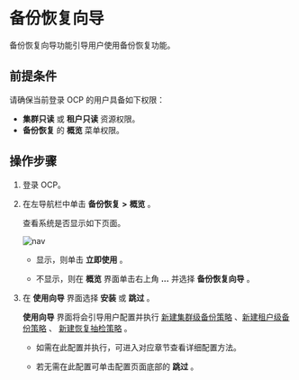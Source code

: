 # 备份恢复向导

备份恢复向导功能引导用户使用备份恢复功能。

## 前提条件

请确保当前登录 OCP 的用户具备如下权限：

* **集群只读** 或 **租户只读** 资源权限。
* **备份恢复** 的 **概览** 菜单权限。

## 操作步骤

1. 登录 OCP。

2. 在左导航栏中单击 **备份恢复** **\>** **概览** 。

   查看系统是否显示如下页面。

   ![nav](https://obbusiness-private.oss-cn-shanghai.aliyuncs.com/doc/img/ocp/432/%E5%A4%87%E4%BB%BD%E6%81%A2%E5%A4%8D%E5%90%91%E5%AF%BC.png)

   * 显示，则单击 **立即使用** 。

   * 不显示，则在 **概览** 界面单击右上角 **...** 并选择 **备份恢复向导** 。

3. 在 **使用向导** 界面选择 **安装** 或 **跳过** 。

   **使用向导** 界面将会引导用户配置并执行 [新建集群级备份策略](500.regular-backup/100.manage-cluster-backup-strategy/100.create-a-cluster-backup-strategy.md) 、[新建租户级备份策略](500.regular-backup/200.manage-tenant-backup-strategy/100.creat-a-tenant-backup-stategy.md) 、 [新建恢复抽检策略](800.regular-recovery/100.create-a-sampling-strategy-for-recovery.md) 。

   * 如需在此配置并执行，可进入对应章节查看详细配置方法。

   * 若无需在此配置可单击配置页面底部的 **跳过** 。
